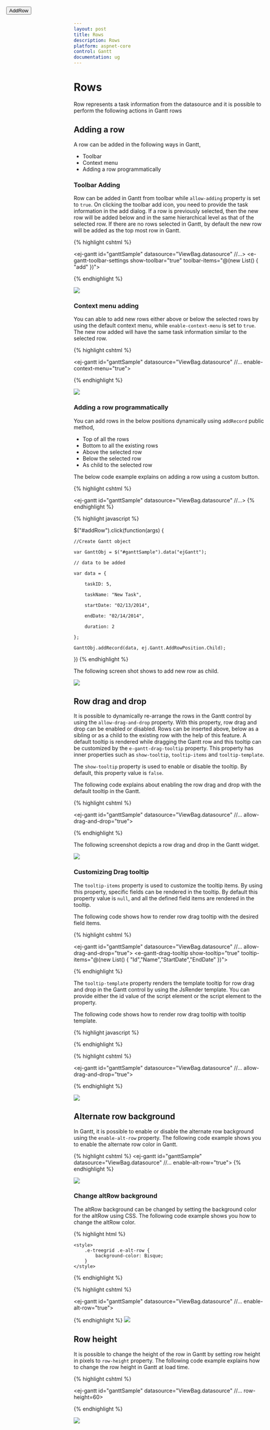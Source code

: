 ```yaml
---
layout: post
title: Rows
description: Rows
platform: aspnet-core
control: Gantt
documentation: ug
---
```

# Rows 

Row represents a task information from the datasource and it is possible to perform the following actions in Gantt rows

## Adding a row

A row can be added in the following ways in Gantt,

* Toolbar 
* Context menu 
* Adding a row programmatically 

### Toolbar Adding

Row can be added in Gantt from toolbar while `allow-adding` property is set to `true`. On clicking the toolbar add icon, you need to provide the task information in the add dialog. If a row is previously selected, then the new row will be added below and in the same hierarchical level as that of the selected row. If there are no rows selected in Gantt, by default the new row will be added as the top most row in Gantt.

{% highlight cshtml %}

<ej-gantt id="ganttSample" datasource="ViewBag.datasource"
    //...>
    <e-gantt-edit-settings allow-adding="true"></e-gantt-edit-settings>
    <e-gantt-toolbar-settings show-toolbar="true" toolbar-items="@(new List<string>() { "add" })">
</ejGantt> 

{% endhighlight %}

![](Rows_images/Rows_img1.png)

### Context menu adding

You can able to add new rows either above or below the selected rows by using the default context menu, while `enable-context-menu` is set to `true`. The new row added will have the same task information similar to the selected row.

{% highlight cshtml %}

<ej-gantt id="ganttSample" datasource="ViewBag.datasource"
    //...
    enable-context-menu="true">
    <e-gantt-edit-settings allow-adding="true"></e-gantt-edit-settings>
</ejGantt> 

{% endhighlight %}

![](Rows_images/Rows_img2.png)

### Adding a row programmatically

You can add rows in the below positions dynamically using `addRecord` public method,

* Top of all the rows
* Bottom to all the existing rows
* Above the selected row
* Below the selected row
* As child to the selected row

The below code example explains on adding a row using a custom button.

{% highlight cshtml %}
<button id="addRow" style="top:27px;left:50px;position:absolute">AddRow</button>

<ej-gantt id="ganttSample" datasource="ViewBag.datasource"
    //...>
    <e-gantt-edit-settings allow-adding="true"></e-gantt-edit-settings>
</ejGantt> 
{% endhighlight %}

{% highlight javascript %}

$("#addRow").click(function(args) {

    //Create Gantt object

    var GanttObj = $("#ganttSample").data("ejGantt");

    // data to be added

    var data = {

        taskID: 5,

        taskName: "New Task",

        startDate: "02/13/2014",

        endDate: "02/14/2014",

        duration: 2

    };

    GanttObj.addRecord(data, ej.Gantt.AddRowPosition.Child);

})
{% endhighlight %}

The following screen shot shows to add new row as child.

![](Rows_images/Rows_img3.png)

## Row drag and drop

It is possible to dynamically re-arrange the rows in the Gantt control by using the `allow-drag-and-drop` property. With this property, row drag and drop can be enabled or disabled. Rows can be inserted above, below as a sibling or as a child to the existing row with the help of this feature. A default tooltip is rendered while dragging the Gantt row and this tooltip can be customized by the `e-gantt-drag-tooltip` property. This property has inner properties such as `show-tooltip`, `tooltip-items` and `tooltip-template`.

The `show-tooltip` property is used to enable or disable the tooltip. By default, this property value is `false`.

The following code explains about enabling the row drag and drop with the default tooltip in the Gantt.

{% highlight cshtml %}

<ej-gantt id="ganttSample" datasource="ViewBag.datasource"
    //...
    allow-drag-and-drop="true">
    <e-gantt-drag-tooltip show-tooltip="true"></e-gantt-drag-tooltip>
</ejGantt>

{% endhighlight %}

The following screenshot depicts a row drag and drop in the Gantt widget.

![](Rows_images/Rows_img4.png)

### Customizing Drag tooltip

The `tooltip-items` property is used to customize the tooltip items. By using this property, specific fields can be rendered in the tooltip. By default this property value is `null`, and all the defined field items are rendered in the tooltip.

The following code shows how to render row drag tooltip with the desired field items.

{% highlight cshtml %}

<ej-gantt id="ganttSample" datasource="ViewBag.datasource"
    //...
    allow-drag-and-drop="true">
    <e-gantt-drag-tooltip show-tooltip="true" tooltip-items="@(new List<string>() { "Id","Name","StartDate","EndDate" })">
    </e-gantt-drag-tooltip>
</ejGantt>

{% endhighlight %}

The `tooltip-template` property renders the template tooltip for row drag and drop in the Gantt control by using the JsRender template. You can provide either the id value of the script element or the script element to the property.

The following code shows how to render row drag tooltip with tooltip template.

{% highlight javascript %}
<script id="customTooltip" type="text/x-jsrender">

    <tr>

        <td class="border" style='height:30px;'>

            <div>{{“{{“}}:#data['Id'] {{}}}}</div>

        </td>

        <td class="border" style='height:30px;'>

            <div>{{“{{“}}:#data['Name'] {{}}}}</div>

        </td>

    </tr>

</script>

{% endhighlight %}

{% highlight cshtml %}

<ej-gantt id="ganttSample" datasource="ViewBag.datasource"
    //...
    allow-drag-and-drop="true">
    <e-gantt-drag-tooltip show-tooltip="true"  tooltip-template="#customTooltip"></e-gantt-drag-tooltip>
</ejGantt>

{% endhighlight %}

![](Rows_images/Rows_img6.png)

## Alternate row background

In Gantt, it is possible to enable or disable the alternate row background using the `enable-alt-row` property. The following code example shows you to enable the alternate row color in Gantt.

{% highlight cshtml %}
<ej-gantt id="ganttSample" datasource="ViewBag.datasource"
    //...
    enable-alt-row="true">
</ejGantt>
{% endhighlight %}

![](Rows_images/Rows_img7.png)

### Change altRow background

The altRow background can be changed by setting the background color for the altRow using CSS. The following code example shows you how to change the altRow color.

{% highlight html %}
<head>

    <style>
        .e-treegrid .e-alt-row {
            background-color: Bisque;
        }
    </style>

</head>

{% endhighlight %}

{% highlight cshtml %}

<ej-gantt id="ganttSample" datasource="ViewBag.datasource"
    //...
    enable-alt-row="true">
</ejGantt>

{% endhighlight %}
![](Rows_images/Rows_img5.png)

## Row height

It is possible to change the height of the row in Gantt by setting row height in pixels to `row-height` property. The following code example explains how to change the row height in Gantt at load time.

{% highlight cshtml %}

<ej-gantt id="ganttSample" datasource="ViewBag.datasource"
    //...
    row-height=60>
</ejGantt>

{% endhighlight %}

![](Rows_images/Rows_img8.png)

